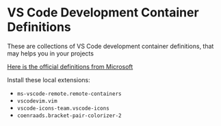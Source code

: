 # VS Code Development Container Definitions

These are collections of VS Code development container definitions, that may helps you in your projects

[Here is the official definitions from Microsoft](https://github.com/microsoft/vscode-dev-containers)

Install these local extensions:

* `ms-vscode-remote.remote-containers`
* `vscodevim.vim`
* `vscode-icons-team.vscode-icons`
* `coenraads.bracket-pair-colorizer-2`
